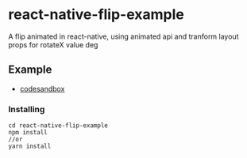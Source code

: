 # react-native-flip-example
A flip animated in react-native, using animated api and tranform layout props for rotateX value deg

## Example
* [codesandbox](https://codesandbox.io/embed/k9wwkwj45r?fontsize=14)

### Installing

```
cd react-native-flip-example
npm install
//or
yarn install
```
